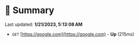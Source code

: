 # 📖 Summary
Last updated: **1/21/2023, 5:13:08 AM**

- `GET` [https://google.com](https://google.com) - **Up** (215ms)
